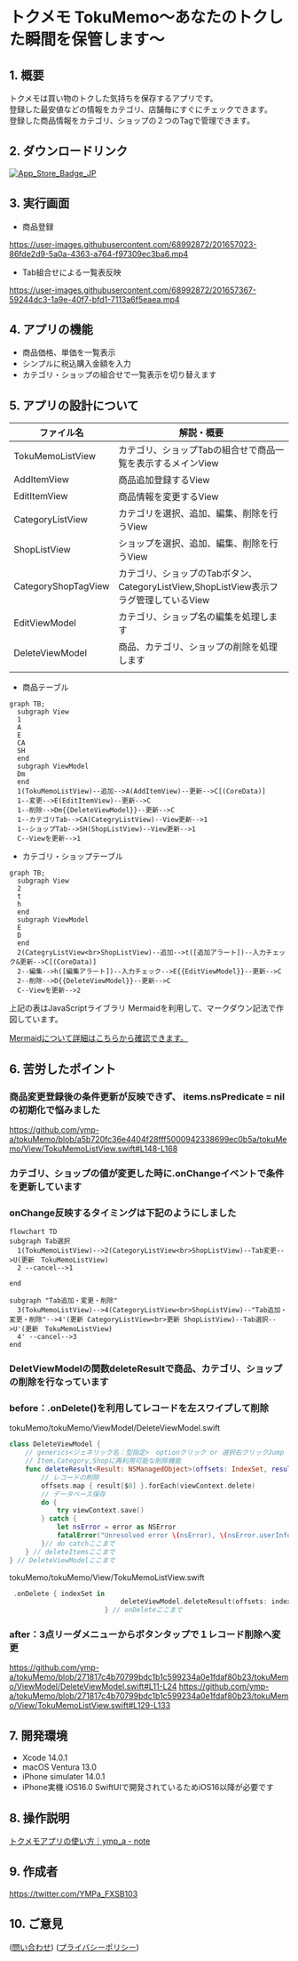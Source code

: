 # トクメモ TokuMemo〜あなたのトクした瞬間を保管します〜

## 1. 概要
トクメモは買い物のトクした気持ちを保存するアプリです。<br>登録した最安値などの情報をカテゴリ、店舗毎にすぐにチェックできます。<br>登録した商品情報をカテゴリ、ショップの２つのTagで管理できます。
## 2. ダウンロードリンク




[![App_Store_Badge_JP](https://user-images.githubusercontent.com/68992872/204145956-f5cc0fa8-d4c9-4f2c-b1d4-3c3b1d2e2aba.png)](https://apps.apple.com/jp/app/%E3%83%88%E3%82%AF%E3%83%A1%E3%83%A2-tokumemo/id6444182651)
## 3. 実行画面
- 商品登録

https://user-images.githubusercontent.com/68992872/201657023-86fde2d9-5a0a-4363-a764-f97309ec3ba6.mp4

- Tab組合せによる一覧表反映

https://user-images.githubusercontent.com/68992872/201657367-59244dc3-1a9e-40f7-bfd1-7113a6f5eaea.mp4

## 4. アプリの機能
- 商品価格、単価を一覧表示
- シンプルに税込購入金額を入力
- カテゴリ・ショップの組合せで一覧表示を切り替えます

## 5. アプリの設計について
|ファイル名|解説・概要|
|--|--|
|TokuMemoListView|カテゴリ、ショップTabの組合せで商品一覧を表示するメインView|
|AddItemView|商品追加登録するView|
|EditItemView|商品情報を変更するView|
|CategoryListView|カテゴリを選択、追加、編集、削除を行うView|
|ShopListView|ショップを選択、追加、編集、削除を行うView|
|CategoryShopTagView|カテゴリ、ショップのTabボタン、CategoryListView,ShopListView表示フラグ管理しているView|
|EditViewModel|カテゴリ、ショップ名の編集を処理します|
|DeleteViewModel|商品、カテゴリ、ショップの削除を処理します|
|||

- 商品テーブル
```mermaid
graph TB;
  subgraph View
  1
  A
  E
  CA
  SH
  end
  subgraph ViewModel
  Dm
  end
  1(TokuMemoListView)--追加-->A(AddItemView)--更新-->C[(CoreData)]
  1--変更-->E(EditItemView)--更新-->C
  1--削除-->Dm{{DeleteViewModel}}--更新-->C
  1--カテゴリTab-->CA(CategryListView)--View更新-->1
  1--ショップTab-->SH(ShopListView)--View更新-->1
  C--Viewを更新-->1
```



- カテゴリ・ショップテーブル
```mermaid
graph TB;
  subgraph View
  2
  t
  h
  end
  subgraph ViewModel
  E
  D
  end
  2(CategryListView<br>ShopListView)--追加-->t([追加アラート])--入力チェック&更新-->C[(CoreData)]
  2--編集-->h([編集アラート])--入力チェック-->E{{EditViewModel}}--更新-->C
  2--削除-->D{{DeleteViewModel}}--更新-->C
  C--Viewを更新-->2

```
上記の表はJavaScriptライブラリ Mermaidを利用して、マークダウン記法で作図しています。

[Mermaidについて詳細はこちらから確認できます。](https://mermaid-js.github.io/mermaid/#/)
  

## 6. 苦労したポイント
### 商品変更登録後の条件更新が反映できず、 items.nsPredicate = nilの初期化で悩みました
https://github.com/ymp-a/tokuMemo/blob/a5b720fc36e4404f28fff5000942338699ec0b5a/tokuMemo/View/TokuMemoListView.swift#L148-L168

### カテゴリ、ショップの値が変更した時に.onChangeイベントで条件を更新しています
### onChange反映するタイミングは下記のようにしました
```mermaid
flowchart TD
subgraph Tab選択
  1(TokuMemoListView)-->2(CategoryListView<br>ShopListView)--Tab変更-->U(更新　TokuMemoListView)
  2 --cancel-->1
  
end

subgraph "Tab追加・変更・削除"
  3(TokuMemoListView)-->4(CategoryListView<br>ShopListView)--"Tab追加・変更・削除"-->4'(更新 CategoryListView<br>更新 ShopListView)--Tab選択-->U'(更新　TokuMemoListView)
  4' --cancel-->3
end

```

### DeletViewModelの関数deleteResultで商品、カテゴリ、ショップの削除を行なっています

### before：.onDelete()を利用してレコードを左スワイプして削除

tokuMemo/tokuMemo/ViewModel/DeleteViewModel.swift
```swift
class DeleteViewModel {
    // generics<ジェネリック名：型指定>　optionクリック or 選択右クリックJump to Definition:プロトコルチェック
    // Item,Category,Shopに再利用可能な削除機能
    func deleteResult<Result: NSManagedObject>(offsets: IndexSet, result: FetchedResults<Result>, viewContext: NSManagedObjectContext) {
        // レコードの削除
        offsets.map { result[$0] }.forEach(viewContext.delete)
        // データベース保存
        do {
            try viewContext.save()
        } catch {
            let nsError = error as NSError
            fatalError("Unresolved error \(nsError), \(nsError.userInfo)")
        }// do catchここまで
    } // deleteItemsここまで
} // DeleteViewModelここまで
```

tokuMemo/tokuMemo/View/TokuMemoListView.swift
```swift
 .onDelete { indexSet in
                            deleteViewModel.deleteResult(offsets: indexSet, result: items, viewContext: context)
                        } // onDeleteここまで
```

### after：3点リーダメニューからボタンタップで１レコード削除へ変更
https://github.com/ymp-a/tokuMemo/blob/271817c4b70799bdc1b1c599234a0e1fdaf80b23/tokuMemo/ViewModel/DeleteViewModel.swift#L11-L24 
https://github.com/ymp-a/tokuMemo/blob/271817c4b70799bdc1b1c599234a0e1fdaf80b23/tokuMemo/View/TokuMemoListView.swift#L129-L133
## 7. 開発環境
- Xcode 14.0.1
- macOS Ventura 13.0
- iPhone simulater 14.0.1
- iPhone実機 iOS16.0
  SwiftUIで開発されているためiOS16以降が必要です
  
## 8. 操作説明
[トクメモアプリの使い方｜ymp_a - note](https://note.com/ymp_a/n/n40460a324017)
## 9. 作成者
https://twitter.com/YMPa_FXSB103
## 10. ご意見
([問い合わせ](https://docs.google.com/forms/d/e/1FAIpQLSechH7A7sbCKsNdlG7AUxLwEffGEWgnq4CVrifFcn8_l53q1w/viewform?usp=sf_link)) ([プライバシーポリシー](PrivacyPolicy.md))
